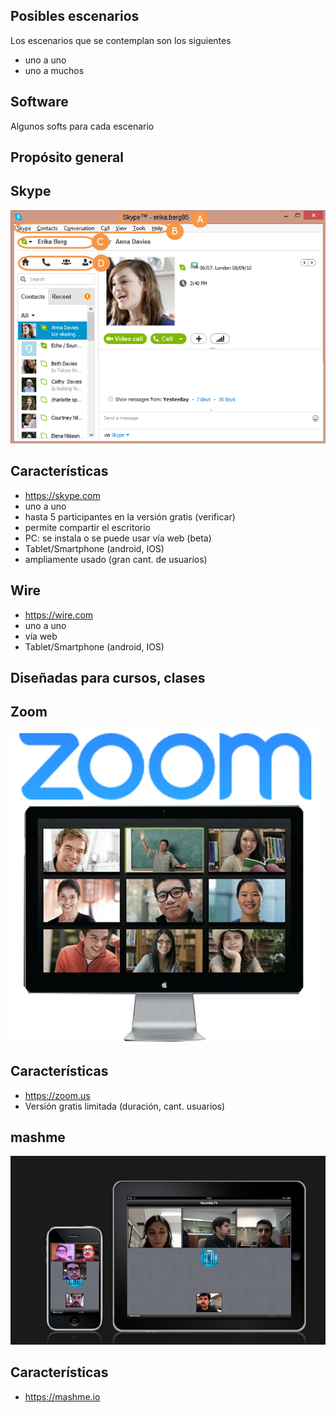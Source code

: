 ## Posibles escenarios

Los escenarios que se contemplan son los siguientes

- uno a uno
- uno a muchos

## Software

Algunos softs para cada escenario

## Propósito general

## Skype

![skype](img/skype.png "Skype")

## Características

- https://skype.com
- uno a uno
- hasta 5 participantes en la versión gratis (verificar)
- permite compartir el escritorio
- PC: se instala o se puede usar vía web (beta)
- Tablet/Smartphone (android, IOS)
- ampliamente usado (gran cant. de usuarios)

## Wire

- https://wire.com
- uno a uno
- vía web
- Tablet/Smartphone (android, IOS)

## Diseñadas para cursos, clases

## Zoom

![Zoom](img/zoom.jpg "Zoom")

## Características

- https://zoom.us
- Versión gratis limitada (duración, cant. usuarios)

## mashme

![Mashme](img/mashme.jpg "Mashme")

## Características

- https://mashme.io
